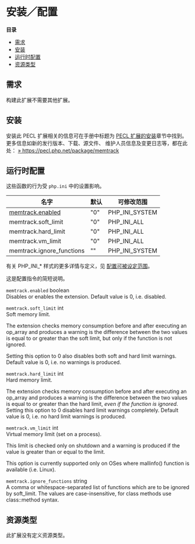 安装／配置
==========

**目录**

-   [需求](/memtrack/setup.html#需求)
-   [安装](/memtrack/setup.html#安装)
-   [运行时配置](/memtrack/setup.html#运行时配置)
-   [资源类型](/memtrack/setup.html#资源类型)

需求
----

构建此扩展不需要其他扩展。

安装
----

安装此 PECL 扩展相关的信息可在手册中标题为
<a href="/install/pecl.html" class="link">PECL 扩展的安装</a>章节中找到。更多信息如新的发行版本、下载、源文件、
维护人员信息及变更日志等，都在此处：
<a href="https://pecl.php.net/package/memtrack" class="link external">» https://pecl.php.net/package/memtrack</a>

运行时配置
----------

这些函数的行为受 `php.ini` 中的设置影响。

| 名字                                                              | 默认 | 可修改范围       |
|-------------------------------------------------------------------|------|------------------|
| <a href="/memtrack/setup.html#" class="link">memtrack.enabled</a> | "0"  | PHP\_INI\_SYSTEM |
| memtrack.soft\_limit                                              | "0"  | PHP\_INI\_ALL    |
| memtrack.hard\_limit                                              | "0"  | PHP\_INI\_ALL    |
| memtrack.vm\_limit                                                | "0"  | PHP\_INI\_ALL    |
| memtrack.ignore\_functions                                        | ""   | PHP\_INI\_SYSTEM |

有关 PHP\_INI\_\* 样式的更多详情与定义，见
<a href="/configuration/changes/modes.html" class="xref">配置可被设定范围</a>。

这是配置指令的简短说明。

`memtrack.enabled` <span class="type">boolean</span>  
Disables or enables the extension. Default value is 0, i.e. disabled.

`memtrack.soft_limit` <span class="type">int</span>  
Soft memory limit.

The extension checks memory consumption before and after executing an
op\_array and produces a warning is the difference between the two
values is equal to or greater than the soft limit, but only if the
function is not ignored.

Setting this option to 0 also disables both soft and hard limit
warnings. Default value is 0, i.e. no warnings is produced.

`memtrack.hard_limit` <span class="type">int</span>  
Hard memory limit.

The extension checks memory consumption before and after executing an
op\_array and produces a warning is the difference between the two
values is equal to or greater than the hard limit, *even if the function
is ignored*. Setting this option to 0 disables hard limit warnings
completely. Default value is 0, i.e. no hard limit warnings is produced.

`memtrack.vm_limit` <span class="type">int</span>  
Virtual memory limit (set on a process).

This limit is checked only on shutdown and a warning is produced if the
value is greater than or equal to the limit.

This option is currently supported only on OSes where mallinfo()
function is available (i.e. Linux).

`memtrack.ignore_functions` <span class="type">string</span>  
A comma or whitespace-separated list of functions which are to be
ignored by soft\_limit. The values are case-insensitive, for class
methods use class::method syntax.

资源类型
--------

此扩展没有定义资源类型。
